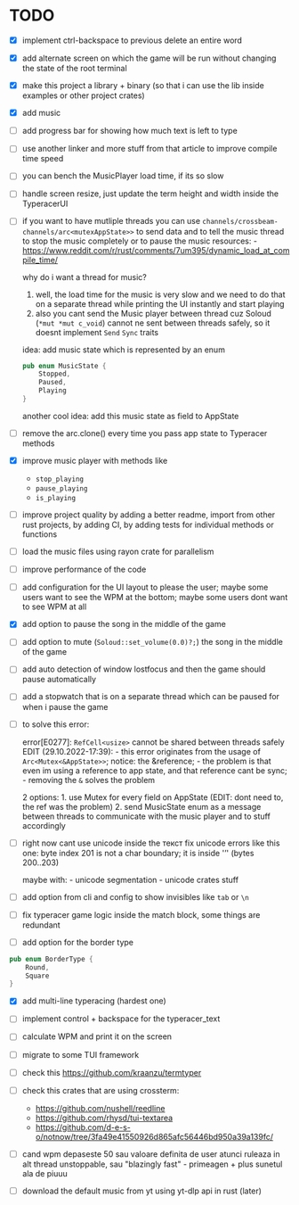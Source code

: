 

# TODO

- [x] implement ctrl-backspace to previous delete an entire word

- [x] add alternate screen on which the game will be run without changing the state of the root terminal

- [x] make this project a library + binary (so that i can use the lib inside examples or other project crates)

- [x] add music

- [ ] add progress bar for showing how much text is left to type

- [ ] use another linker and more stuff from that article to improve compile time speed

- [ ] you can bench the MusicPlayer load time, if its so slow

- [ ] handle screen resize, just update the term height and width inside the TyperacerUI

- [ ] if you want to have mutliple threads you can use `channels/crossbeam-channels/arc<mutexAppState>>` to send data and to tell the music thread to stop the music completely or to pause the music
    resources:
        - https://www.reddit.com/r/rust/comments/7um395/dynamic_load_at_compile_time/

    why do i want a thread for music?
    1. well, the load time for the music is very slow and we need to do that on a separate thread while printing the UI instantly and start playing
    2. also you cant send the Music player between thread cuz Soloud (`*mut *mut c_void`) cannot ne sent between threads safely, so it doesnt implement `Send` `Sync` traits

    idea: add music state which is represented by an enum
    ```rs
    pub enum MusicState {
        Stopped,
        Paused,
        Playing
    }
    ```
    another cool idea: add this music state as field to AppState

- [ ] remove the arc.clone() every time you pass app state to Typeracer methods

- [x] improve music player with methods like
    - `stop_playing`
    - `pause_playing`
    - `is_playing`

- [ ] improve project quality by adding a better readme, import from other rust projects, by adding CI, by adding tests for individual methods or functions

- [ ] load the music files using rayon crate for parallelism

- [ ] improve performance of the code

- [ ] add configuration for the UI layout to please the user; maybe some users want to see the WPM at the bottom; maybe some users dont want to see WPM at all

- [x] add option to pause the song in the middle of the game
- [ ] add option to mute (`Soloud::set_volume(0.0)?;`) the song in the middle of the game

- [ ] add auto detection of window lostfocus and then the game should pause automatically

- [ ] add a stopwatch that is on a separate thread which can be paused for when i pause the game

- [ ] to solve this error:

    error[E0277]: `RefCell<usize>` cannot be shared between threads safely
    EDIT (29.10.2022-17:39):
        - this error originates from the usage of `Arc<Mutex<&AppState>>`; notice: the &reference;
        - the problem is that even im using a reference to app state, and that reference cant be sync;
        - removing the `&` solves the problem


    2 options:
        1. use Mutex for every field on AppState (EDIT: dont need to, the ref was the problem)
        2. send MusicState enum as a message between threads to communicate
            with the music player and to stuff accordingly


- [ ] right now cant use unicode inside the текст
    fix unicode errors like this one: byte index 201 is not a char boundary; it is inside '’' (bytes 200..203)

    maybe with:
        - unicode segmentation
        - unicode crates stuff

- [ ] add option from cli and config to show invisibles like `tab` or `\n`

- [ ] fix typeracer game logic inside the match block, some things are redundant

- [ ] add option for the border type
```rs
pub enum BorderType {
    Round,
    Square
}
```
- [x] add multi-line typeracing (hardest one)
- [ ] implement control + backspace for the typeracer_text
- [ ] calculate WPM and print it on the screen
- [ ] migrate to some TUI framework
- [ ] check this https://github.com/kraanzu/termtyper
- [ ] check this crates that are using crossterm:
    - https://github.com/nushell/reedline
    - https://github.com/rhysd/tui-textarea
    - https://github.com/d-e-s-o/notnow/tree/3fa49e41550926d865afc56446bd950a39a139fc/
- [ ] cand wpm depaseste 50 sau valoare definita de user atunci ruleaza in alt thread unstoppable, sau "blazingly fast" - primeagen + plus sunetul ala de piuuu
- [ ] download the default music from yt using yt-dlp api in rust (later)

